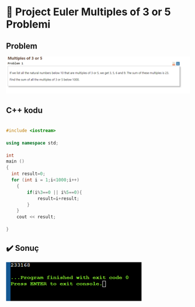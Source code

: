 # 🎀 Project Euler Multiples of 3 or 5 Problemi

## Problem

![](https://raw.githubusercontent.com/ArdaSirvan/algorithm-examples/main/Multiplies%20of%203%20or%205/problem.PNG)

## C++ kodu

```c++

#include <iostream>

using namespace std;

int
main ()
{
  int result=0;
  for (int i = 1;i<1000;i++)
    {
        if(i%3==0 || i%5==0){
            result=i+result;
        }
    }
    cout << result;

}

```

## ✔️ Sonuç

![](https://raw.githubusercontent.com/ArdaSirvan/algorithm-examples/main/Multiplies%20of%203%20or%205/output.png)
